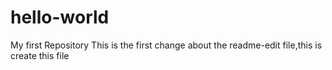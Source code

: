 # hello-world
My first Repository
This is the first change about the readme-edit file,this is create this file
